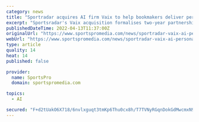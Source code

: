 ```yaml
---
category: news
title: "Sportradar acquires AI firm Vaix to help bookmakers deliver personalised bets"
excerpt: "Sportsradar's Vaix acquisition formalises two-year partnership to drive engagement and reduce churn for betting operators."
publishedDateTime: 2022-04-13T11:37:00Z
originalUrl: "https://www.sportspromedia.com/news/sportradar-vaix-ai-personalised-bets/?blocktaxonomy=news"
webUrl: "https://www.sportspromedia.com/news/sportradar-vaix-ai-personalised-bets/?blocktaxonomy=news"
type: article
quality: 14
heat: 14
published: false

provider:
  name: SportsPro
  domain: sportspromedia.com

topics:
  - AI

secured: "F+d2tUakO6X718/6nvlxguqt3tmKp6Thu0cx8h/T7TVNyRGqnDokGdMwcmxN9XykrdV5h+haUUF5ZzUxcAbqOnf57NOvT8K/F7q8H2JsvzZZuI6vJNqwOOn1PViTf+wSCg3q3bXzCylN8qIFiOcwMCx72Ex9ijhY8KzpQ06HkkWmwjcp08Rur1j725SU/CdNtPRPfjPdDWBQ7FqbQEt5aL4OTNLgs5nHM83CI3qm+2PPKxRzPxIEXV0lCNViDUDS1zOKS/RjtybjhmR8my0yrrJxPARGjKbzDQDBCOYz0UiCJ7g7z432JOxMxX4rWDFt1xLzbUcSGcLPx6fjqhYmR/3N5qLSGsRa3ZXmD5c3Unw=;yBd5wHwZ/Nx4Y5qqAjZOZw=="
---
```


